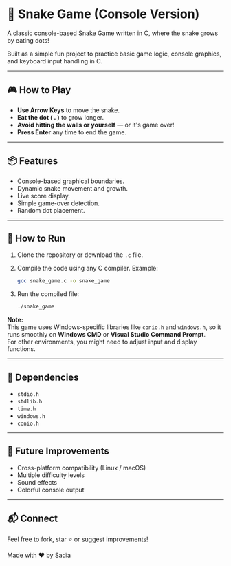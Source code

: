# 🐍 Snake Game (Console Version)

A classic console-based Snake Game written in C, where the snake grows by eating dots!

Built as a simple fun project to practice basic game logic, console graphics, and keyboard input handling in C.

---

## 🎮 How to Play

- **Use Arrow Keys** to move the snake.
- **Eat the dot ( . )** to grow longer.
- **Avoid hitting the walls or yourself** — or it's game over!
- **Press Enter** any time to end the game.

---

## 📦 Features

- Console-based graphical boundaries.
- Dynamic snake movement and growth.
- Live score display.
- Simple game-over detection.
- Random dot placement.

---

## 🚀 How to Run

1. Clone the repository or download the `.c` file.
2. Compile the code using any C compiler. Example:

   ```bash
   gcc snake_game.c -o snake_game
   ```

3. Run the compiled file:

   ```bash
   ./snake_game
   ```

**Note:**  
This game uses Windows-specific libraries like `conio.h` and `windows.h`, so it runs smoothly on **Windows CMD** or **Visual Studio Command Prompt**.  
For other environments, you might need to adjust input and display functions.

---

## 📑 Dependencies

- `stdio.h`
- `stdlib.h`
- `time.h`
- `windows.h`
- `conio.h`

---

## 📌 Future Improvements

- Cross-platform compatibility (Linux / macOS)
- Multiple difficulty levels
- Sound effects
- Colorful console output

---

## 📬 Connect

Feel free to fork, star ⭐ or suggest improvements!

Made with ❤️ by Sadia
